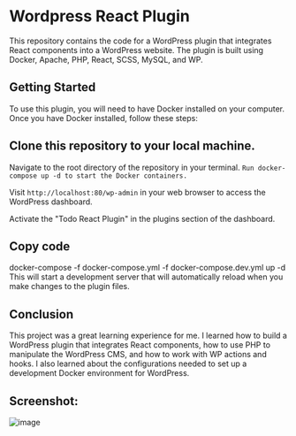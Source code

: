 # Wordpress React Plugin
This repository contains the code for a WordPress plugin that integrates React components into a WordPress website. The plugin is built using Docker, Apache, PHP, React, SCSS, MySQL, and WP.

## Getting Started
To use this plugin, you will need to have Docker installed on your computer. Once you have Docker installed, follow these steps:

## Clone this repository to your local machine.
Navigate to the root directory of the repository in your terminal.
```Run docker-compose up -d to start the Docker containers.```

Visit ``http://localhost:80/wp-admin`` in your web browser to access the WordPress dashboard.

Activate the "Todo React Plugin" in the plugins section of the dashboard.

## Copy code
docker-compose -f docker-compose.yml -f docker-compose.dev.yml up -d
This will start a development server that will automatically reload when you make changes to the plugin files.

## Conclusion
This project was a great learning experience for me. I learned how to build a WordPress plugin that integrates React components, how to use PHP to manipulate the WordPress CMS, and how to work with WP actions and hooks. I also learned about the configurations needed to set up a development Docker environment for WordPress.

## Screenshot:
![image](https://user-images.githubusercontent.com/93376408/226131225-d65b20a9-334b-42ae-a29e-5a2345642400.png)
